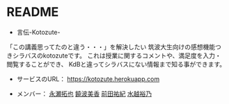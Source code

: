 # README

* 言伝-Kotozute-

「この講義思ってたのと違う・・・」を解決したい
    筑波大生向けの感想機能つきシラバスのkotozuteです。
    これは授業に関するコメントや、満足度を入力・閲覧することができ、
    KdBと違ってシラバスにない情報まで知る事ができます。

* サービスのURL：
https://kotozute.herokuapp.com

* メンバー：
[永瀬拓也](https://github.com/NagaTaku)
[饒波美香](https://github.com/MikaNoha)
[前田祐紀](https://github.com/YuukiMAEDA)
[水越裕乃](https://github.com/NiwataN)
